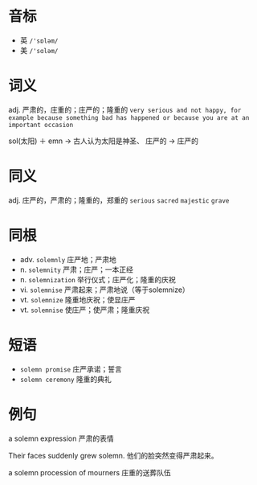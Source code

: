 # 音标

- 英 `/'sɒləm/`
- 美 `/'sɑləm/`

# 词义

adj. 严肃的，庄重的；庄严的；隆重的
`very serious and not happy, for example because something bad has happened or because you are at an important occasion`



sol(太阳) ＋ emn → 古人认为太阳是神圣、 庄严的 → 庄严的

# 同义

adj. 庄严的，严肃的；隆重的，郑重的
`serious` `sacred` `majestic` `grave`

# 同根

- adv. `solemnly` 庄严地；严肃地
- n. `solemnity` 严肃；庄严；一本正经
- n. `solemnization` 举行仪式；庄严化；隆重的庆祝
- vi. `solemnise` 严肃起来；严肃地说（等于solemnize）
- vt. `solemnize` 隆重地庆祝；使显庄严
- vt. `solemnise` 使庄严；使严肃；隆重庆祝

# 短语

- `solemn promise` 庄严承诺；誓言
- `solemn ceremony` 隆重的典礼

# 例句

a solemn expression
严肃的表情

Their faces suddenly grew solemn.
他们的脸突然变得严肃起来。

a solemn procession of mourners
庄重的送葬队伍


